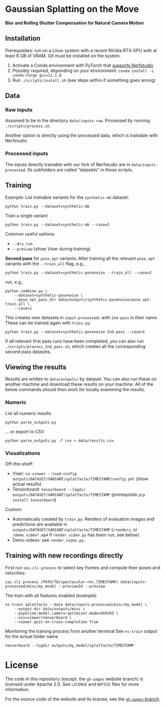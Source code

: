  # Gaussian Splatting on the Move
 **Blur and Rolling Shutter Compensation for Natural Camera Motion**

## Installation

Prerequisites: run on a Linux system with a recent NVidia RTX GPU with at least 8 GB of VRAM.
Git must be installed on the system.

 1. Activate a Conda environment with PyTorch that [supports Nerfstudio](https://github.com/nerfstudio-project/nerfstudio/?tab=readme-ov-file#dependencies)
 2. Possibly required, depending on your environment: `conda install -c conda-forge gcc=12.1.0`
 3. Run `./scripts/install.sh` (see steps within if something goes wrong)

## Data

### Raw inputs

Assumed to be in the directory `data/inputs-raw`. Processed by running `./scripts/process.sh`.

Another option is directly using the processed data, which is trainable with Nerfstudio.

### Processed inputs

The inputs directly trainable with our fork of Nerfstudio are in `data/inputs-processed`.
Its subfolders are called "datasets" in these scripts.

## Training

Example: List trainable variants for the `synthetic-mb` dataset:

    python train.py --dataset=synthetic-mb

Train a single variant

    python train.py --dataset=synthetic-mb --case=2

Common useful options:

 * `--dry_run`
 * `--preview` (show Viser during training)

**Second pass** for `pose_opt` variants: After training all the relevant `pose_opt` variants with the `--train_all` flag, e.g.,

    python train.py --dataset=synthetic-posenoise --train_all --case=2

run, e.g.,

    python combine.py \
        --dataset=synthetic-posenoise \
        --pose_opt_pass_dir data/outputs/synthetic-posenoise/pose_opt-train_all \
        --case=1

This creates new datasets in `input-processed/` with `2nd-pass` in their name. These can be trained again with `train.py`:

    python train.py --dataset=synthetic-posenoise-2nd-pass --case=1

If _all_ relevant first pass runs have been completed, you can also run `./scripts/process_2nd_pass.sh`,
which creates all the corresponding second pass datasets.

## Viewing the results

Results are written to `data/outputs/` by dataset. You can also run these on another machine
and download these results on your machine. All of the below commands should then work for
locally examining the results.

### Numeric

List all numeric results

    python parse_outputs.py

... or export to CSV

    python parse_outputs.py -f csv > data/results.csv

### Visualizations

Off-the-shelf:

 * Viser: `ns-viewer --load-config outputs/DATASET/VARIANT/splatfacto/TIMESTAMP/config.yml` (show actual results)
 * Tensorboard: `tensorboard --logdir outputs/DATASET/VARIANT/splatfacto/TIMESTAMP` (prerequisite `pip install tensorboard`)

Custom:

 * Automatically created by `train.py`: Renders of evaluation images and predictions are available in `outputs/DATASET/VARIANT/splatfacto/TIMESTAMP` (`/renders`, or `/demo_video*.mp4` if `render_video.py` has been run, see below)
 * Demo videos: see `render_video.py`.

## Training with new recordings directly

First run `sai-cli process` to select key frames and compute their poses and velocities:

    sai-cli process /PATH/TO/spectacular-rec_TIMESTAMP/ data/inputs-processed/misc/my_model --preview3d --preview

The train with all features enabled (example):

    ns-train splatfacto --data data/inputs-processed/misc/my_model \
        --output-dir data/outputs/misc \
        --pipeline.model.camera-optimizer.mode=SO3xR3 \
        --vis=viewer+tensorboard \
        --viewer.quit-on-train-completion True

Monitoring the training process from another terminal 
See `ns-train` output for the actual folder name

    tensorboard --logdir outputs/my_model/splatfacto/TIMESTAMP

# License

The code in this repository (except. the `gh-pages` website branch) is licensed under Apache 2.0.
See `LICENSE` and `NOTICE` files for more information.

For the source code of the website and its license, see the [`gh-pages` branch](https://github.com/SpectacularAI/3dgs-deblur/tree/gh-pages).
